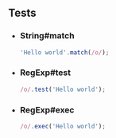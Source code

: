 ---
---

## Tests

- ### String#match

  ```javascript
  'Hello world'.match(/o/);
  ```

- ### RegExp#test

  ```javascript
  /o/.test('Hello world');
  ```

- ### RegExp#exec

  ```javascript
  /o/.exec('Hello world');
  ```
